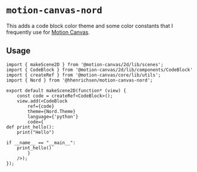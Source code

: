 # `motion-canvas-nord`

This adds a code block color theme and some color constants that I frequently
use for [Motion Canvas](https://motion-canvas.github.io).

## Usage

```tsx
import { makeScene2D } from '@motion-canvas/2d/lib/scenes';
import { CodeBlock } from '@motion-canvas/2d/lib/components/CodeBlock'
import { createRef } from '@motion-canvas/core/lib/utils';
import { Nord } from '@hhenrichsen/motion-canvas-nord';

export default makeScene2D(function* (view) {
    const code = createRef<CodeBlock>();
    view.add(<CodeBlock 
        ref={code} 
        theme={Nord.Theme} 
        language={'python'} 
        code={`
def print_hello():
    print("Hello")

if __name__ == "__main__":
    print_hello()`
        }
    />);
});
```
